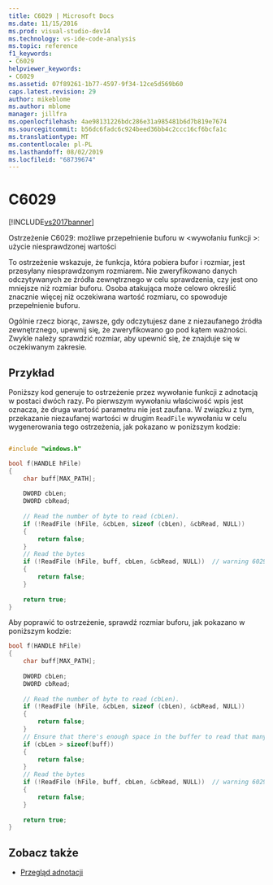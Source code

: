 ```yaml
---
title: C6029 | Microsoft Docs
ms.date: 11/15/2016
ms.prod: visual-studio-dev14
ms.technology: vs-ide-code-analysis
ms.topic: reference
f1_keywords:
- C6029
helpviewer_keywords:
- C6029
ms.assetid: 07f89261-1b77-4597-9f34-12ce5d569b60
caps.latest.revision: 29
author: mikeblome
ms.author: mblome
manager: jillfra
ms.openlocfilehash: 4ae98131226bdc286e31a985481b6d7b819e7674
ms.sourcegitcommit: b56dc6fadc6c924beed36bb4c2ccc16cf6bcfa1c
ms.translationtype: MT
ms.contentlocale: pl-PL
ms.lasthandoff: 08/02/2019
ms.locfileid: "68739674"
---
```

# <a name="c6029"></a>C6029

[!INCLUDE[vs2017banner](../includes/vs2017banner.md)]

Ostrzeżenie C6029: możliwe przepełnienie buforu w \<wywołaniu funkcji >: użycie niesprawdzonej wartości  
  
To ostrzeżenie wskazuje, że funkcja, która pobiera bufor i rozmiar, jest przesyłany niesprawdzonym rozmiarem. Nie zweryfikowano danych odczytywanych ze źródła zewnętrznego w celu sprawdzenia, czy jest ono mniejsze niż rozmiar buforu. Osoba atakująca może celowo określić znacznie więcej niż oczekiwana wartość rozmiaru, co spowoduje przepełnienie buforu.  
  
Ogólnie rzecz biorąc, zawsze, gdy odczytujesz dane z niezaufanego źródła zewnętrznego, upewnij się, że zweryfikowano go pod kątem ważności. Zwykle należy sprawdzić rozmiar, aby upewnić się, że znajduje się w oczekiwanym zakresie.  
  
## <a name="example"></a>Przykład  

Poniższy kod generuje to ostrzeżenie przez wywołanie funkcji z adnotacją w [](/windows/win32/api/fileapi/nf-fileapi-readfile) postaci dwóch razy. Po pierwszym wywołaniu właściwość wpis jest oznacza, że druga wartość parametru nie jest zaufana. W związku z tym, przekazanie niezaufanej wartości w drugim `ReadFile` wywołaniu w celu wygenerowania tego ostrzeżenia, jak pokazano w poniższym kodzie:  
  
```cpp

#include "windows.h" 

bool f(HANDLE hFile)  
{  
    char buff[MAX_PATH];  
  
    DWORD cbLen;  
    DWORD cbRead;  
  
    // Read the number of byte to read (cbLen).  
    if (!ReadFile (hFile, &cbLen, sizeof (cbLen), &cbRead, NULL))    
    {  
        return false;  
    }  
    // Read the bytes  
    if (!ReadFile (hFile, buff, cbLen, &cbRead, NULL))  // warning 6029  
    {  
        return false;  
    }  
  
    return true;  
}  
```  
  
Aby poprawić to ostrzeżenie, sprawdź rozmiar buforu, jak pokazano w poniższym kodzie:  
  
```cpp
bool f(HANDLE hFile)  
{  
    char buff[MAX_PATH];  
  
    DWORD cbLen;  
    DWORD cbRead;  
  
    // Read the number of byte to read (cbLen).  
    if (!ReadFile (hFile, &cbLen, sizeof (cbLen), &cbRead, NULL))    
    {  
        return false;  
    }  
    // Ensure that there's enough space in the buffer to read that many bytes.  
    if (cbLen > sizeof(buff))  
    {  
        return false;  
    }  
    // Read the bytes  
    if (!ReadFile (hFile, buff, cbLen, &cbRead, NULL))  // warning 6029  
    {  
        return false;  
    }  
  
    return true;  
}  
```  
  
## <a name="see-also"></a>Zobacz także

- [Przegląd adnotacji](/previous-versions/visualstudio/visual-studio-2010/ms182033(v=vs.100))
